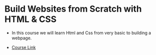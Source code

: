 # Build Websites from Scratch with HTML & CSS
- In this course we will learn Html and Css from very basic to building a webpage.

* [Course Link](https://www.udemy.com/build-website-scratch/learn/v4/content)
